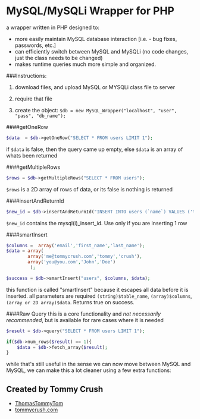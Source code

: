 # MySQL/MySQLi Wrapper for PHP
a wrapper written in PHP designed to:

* more easily maintain MySQL database interaction [i.e. - bug fixes, passwords, etc.]
* can efficiently switch between MySQL and MySQLi (no code changes, just the class needs to be changed)
* makes runtime queries much more simple and organized.

###Instructions:
1) download files, and upload MySQL or MYSQLi class file to server
 
2) require that file

3) create the object: `$db = new MySQL_Wrapper("localhost", "user", "pass", "db_name");`


####getOneRow
```php
$data  = $db->getOneRow("SELECT * FROM users LIMIT 1");
```

if `$data` is false, then the query came up empty, else `$data` is an array of whats been returned


####getMultipleRows
```php
$rows = $db->getMultipleRows("SELECT * FROM users");
```

`$rows` is a 2D array of rows of data, or its false is nothing is returned

####insertAndReturnId
```php 
$new_id = $db->insertAndReturnId("INSERT INTO users (`name`) VALUES ('tommy')");
```
`$new_id` contains the mysql(i)_insert_id. Use only if you are inserting 1 row


####smartInsert
```php
$columns =  array('email','first_name','last_name');
$data = array(
		array('me@tommycrush.com','tommy','crush'),
		array('you@you.com','John','Doe')
	     );

$success = $db->smartInsert("users", $columns, $data);
```

this function is called "smartInsert" because it escapes all data before it is inserted. all parameters are required `(string)$table_name`, `(array)$columns`, `(array or 2D array)$data`. Returns true on success. 



####Raw Query 
this is a core functionality and _not necessarily recommended_, but is available for rare cases where it is needed

```php
$result = $db->query("SELECT * FROM users LIMIT 1");

if($db->num_rows($result) == 1){
    $data = $db->fetch_array($result);
}
```

while that's still useful in the sense we can now move between MySQL and MySQL, we can make this a lot cleaner using a few extra functions:


Created by Tommy Crush
-
* [ThomasTommyTom](http://twitter.com/ThomasTommyTom)
* [tommycrush.com](http://tommycrush.com)
